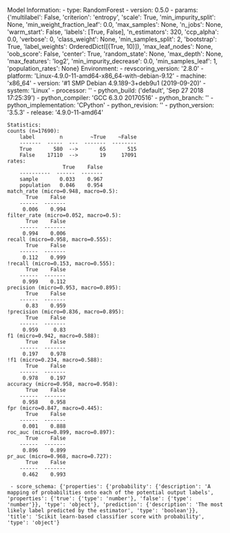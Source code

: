 Model Information:
	 - type: RandomForest
	 - version: 0.5.0
	 - params: {'multilabel': False, 'criterion': 'entropy', 'scale': True, 'min_impurity_split': None, 'min_weight_fraction_leaf': 0.0, 'max_samples': None, 'n_jobs': None, 'warm_start': False, 'labels': [True, False], 'n_estimators': 320, 'ccp_alpha': 0.0, 'verbose': 0, 'class_weight': None, 'min_samples_split': 2, 'bootstrap': True, 'label_weights': OrderedDict([(True, 10)]), 'max_leaf_nodes': None, 'oob_score': False, 'center': True, 'random_state': None, 'max_depth': None, 'max_features': 'log2', 'min_impurity_decrease': 0.0, 'min_samples_leaf': 1, 'population_rates': None}
	Environment:
	 - revscoring_version: '2.8.0'
	 - platform: 'Linux-4.9.0-11-amd64-x86_64-with-debian-9.12'
	 - machine: 'x86_64'
	 - version: '#1 SMP Debian 4.9.189-3+deb9u1 (2019-09-20)'
	 - system: 'Linux'
	 - processor: ''
	 - python_build: ('default', 'Sep 27 2018 17:25:39')
	 - python_compiler: 'GCC 6.3.0 20170516'
	 - python_branch: ''
	 - python_implementation: 'CPython'
	 - python_revision: ''
	 - python_version: '3.5.3'
	 - release: '4.9.0-11-amd64'
	
	Statistics:
	counts (n=17690):
		label        n         ~True    ~False
		-------  -----  ---  -------  --------
		True       580  -->       65       515
		False    17110  -->       19     17091
	rates:
		              True    False
		----------  ------  -------
		sample       0.033    0.967
		population   0.046    0.954
	match_rate (micro=0.948, macro=0.5):
		  True    False
		------  -------
		 0.006    0.994
	filter_rate (micro=0.052, macro=0.5):
		  True    False
		------  -------
		 0.994    0.006
	recall (micro=0.958, macro=0.555):
		  True    False
		------  -------
		 0.112    0.999
	!recall (micro=0.153, macro=0.555):
		  True    False
		------  -------
		 0.999    0.112
	precision (micro=0.953, macro=0.895):
		  True    False
		------  -------
		  0.83    0.959
	!precision (micro=0.836, macro=0.895):
		  True    False
		------  -------
		 0.959     0.83
	f1 (micro=0.942, macro=0.588):
		  True    False
		------  -------
		 0.197    0.978
	!f1 (micro=0.234, macro=0.588):
		  True    False
		------  -------
		 0.978    0.197
	accuracy (micro=0.958, macro=0.958):
		  True    False
		------  -------
		 0.958    0.958
	fpr (micro=0.847, macro=0.445):
		  True    False
		------  -------
		 0.001    0.888
	roc_auc (micro=0.899, macro=0.897):
		  True    False
		------  -------
		 0.896    0.899
	pr_auc (micro=0.968, macro=0.727):
		  True    False
		------  -------
		 0.462    0.993
	
	 - score_schema: {'properties': {'probability': {'description': 'A mapping of probabilities onto each of the potential output labels', 'properties': {'true': {'type': 'number'}, 'false': {'type': 'number'}}, 'type': 'object'}, 'prediction': {'description': 'The most likely label predicted by the estimator', 'type': 'boolean'}}, 'title': 'Scikit learn-based classifier score with probability', 'type': 'object'}

